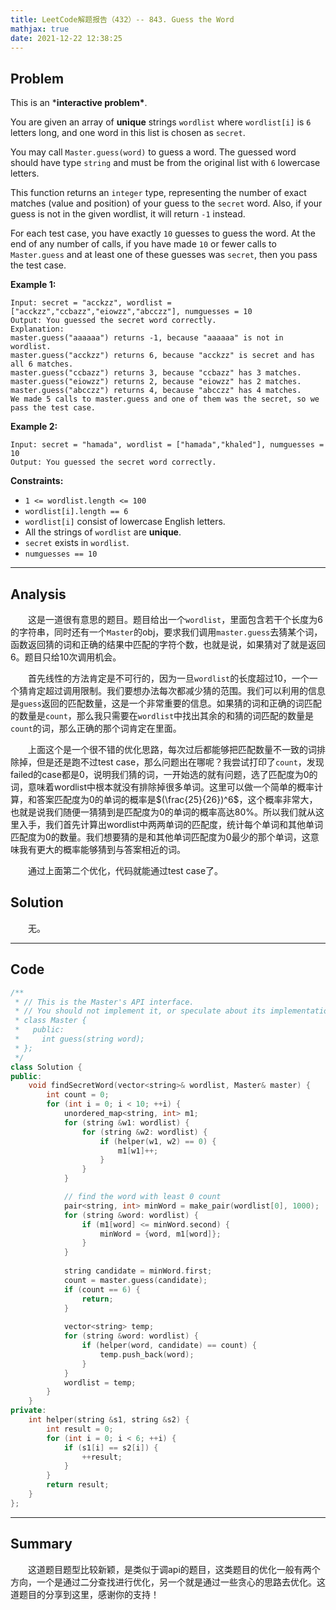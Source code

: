 ```yaml
---
title: LeetCode解题报告（432）-- 843. Guess the Word
mathjax: true
date: 2021-12-22 12:38:25
---
```


## Problem

This is an ***interactive problem\***.

You are given an array of **unique** strings `wordlist` where `wordlist[i]` is `6` letters long, and one word in this list is chosen as `secret`.

You may call `Master.guess(word)` to guess a word. The guessed word should have type `string` and must be from the original list with `6` lowercase letters.

This function returns an `integer` type, representing the number of exact matches (value and position) of your guess to the `secret` word. Also, if your guess is not in the given wordlist, it will return `-1` instead.

For each test case, you have exactly `10` guesses to guess the word. At the end of any number of calls, if you have made `10` or fewer calls to `Master.guess` and at least one of these guesses was `secret`, then you pass the test case.

<!-- more -->

**Example 1:**

```
Input: secret = "acckzz", wordlist = ["acckzz","ccbazz","eiowzz","abcczz"], numguesses = 10
Output: You guessed the secret word correctly.
Explanation:
master.guess("aaaaaa") returns -1, because "aaaaaa" is not in wordlist.
master.guess("acckzz") returns 6, because "acckzz" is secret and has all 6 matches.
master.guess("ccbazz") returns 3, because "ccbazz" has 3 matches.
master.guess("eiowzz") returns 2, because "eiowzz" has 2 matches.
master.guess("abcczz") returns 4, because "abcczz" has 4 matches.
We made 5 calls to master.guess and one of them was the secret, so we pass the test case.
```

**Example 2:**

```
Input: secret = "hamada", wordlist = ["hamada","khaled"], numguesses = 10
Output: You guessed the secret word correctly.
```

**Constraints:**

- `1 <= wordlist.length <= 100`
- `wordlist[i].length == 6`
- `wordlist[i]` consist of lowercase English letters.
- All the strings of `wordlist` are **unique**.
- `secret` exists in `wordlist`.
- `numguesses == 10`

------

## Analysis

&emsp;&emsp;这是一道很有意思的题目。题目给出一个`wordlist`，里面包含若干个长度为6的字符串，同时还有一个`Master`的obj，要求我们调用`master.guess`去猜某个词，函数返回猜的词和正确的结果中匹配的字符个数，也就是说，如果猜对了就是返回6。题目只给10次调用机会。

&emsp;&emsp;首先线性的方法肯定是不可行的，因为一旦`wordlist`的长度超过10，一个一个猜肯定超过调用限制。我们要想办法每次都减少猜的范围。我们可以利用的信息是`guess`返回的匹配数量，这是一个非常重要的信息。如果猜的词和正确的词匹配的数量是`count`，那么我只需要在`wordlist`中找出其余的和猜的词匹配的数量是`count`的词，那么正确的那个词肯定在里面。

&emsp;&emsp;上面这个是一个很不错的优化思路，每次过后都能够把匹配数量不一致的词排除掉，但是还是跑不过test case，那么问题出在哪呢？我尝试打印了`count`，发现failed的case都是0，说明我们猜的词，一开始选的就有问题，选了匹配度为0的词，意味着wordlist中根本就没有排除掉很多单词。这里可以做一个简单的概率计算，和答案匹配度为0的单词的概率是$(\frac{25}{26})^6$，这个概率非常大，也就是说我们随便一猜猜到是匹配度为0的单词的概率高达80%。所以我们就从这里入手，我们首先计算出wordlist中两两单词的匹配度，统计每个单词和其他单词匹配度为0的数量。我们想要猜的是和其他单词匹配度为0最少的那个单词，这意味我有更大的概率能够猜到与答案相近的词。

&emsp;&emsp;通过上面第二个优化，代码就能通过test case了。

## Solution

&emsp;&emsp;无。

------

## Code

```c++
/**
 * // This is the Master's API interface.
 * // You should not implement it, or speculate about its implementation
 * class Master {
 *   public:
 *     int guess(string word);
 * };
 */
class Solution {
public:
    void findSecretWord(vector<string>& wordlist, Master& master) {
        int count = 0;
        for (int i = 0; i < 10; ++i) {
            unordered_map<string, int> m1;
            for (string &w1: wordlist) {
                for (string &w2: wordlist) {
                    if (helper(w1, w2) == 0) {
                        m1[w1]++;
                    }
                }
            }

            // find the word with least 0 count
            pair<string, int> minWord = make_pair(wordlist[0], 1000);
            for (string &word: wordlist) {
                if (m1[word] <= minWord.second) {
                    minWord = {word, m1[word]};
                }
            }
            
            string candidate = minWord.first;
            count = master.guess(candidate);
            if (count == 6) {
                return;
            }
            
            vector<string> temp;
            for (string &word: wordlist) {
                if (helper(word, candidate) == count) {
                    temp.push_back(word);
                }
            }
            wordlist = temp;
        }
    }
private:
    int helper(string &s1, string &s2) {
        int result = 0;
        for (int i = 0; i < 6; ++i) {
            if (s1[i] == s2[i]) {
                ++result;
            }
        }
        return result;
    }
};
```

------

## Summary

&emsp;&emsp;这道题目题型比较新颖，是类似于调api的题目，这类题目的优化一般有两个方向，一个是通过二分查找进行优化，另一个就是通过一些贪心的思路去优化。这道题目的分享到这里，感谢你的支持！
